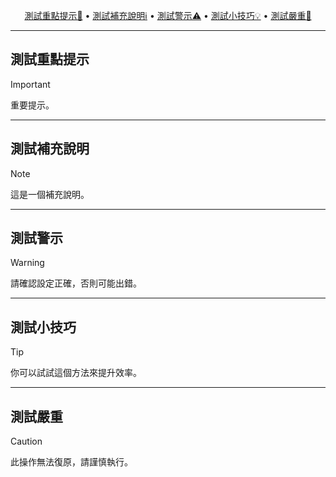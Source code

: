 <p align="center">
    <a href="#測試重點提示">測試重點提示📌</a> &bull;
    <a href="#測試補充說明">測試補充說明ℹ️</a> &bull;
    <a href="#測試警示">測試警示⚠️</a> &bull;
    <a href="#測試小技巧">測試小技巧💡</a> &bull;
    <a href="#測試嚴重">測試嚴重🚨</a>
</p>

-------

## 測試重點提示
> [!IMPORTANT]  
> 重要提示。 

-------

## 測試補充說明
> [!NOTE]  
> 這是一個補充說明。  

-------

## 測試警示
> [!WARNING]  
> 請確認設定正確，否則可能出錯。  

-------

## 測試小技巧
> [!TIP]  
> 你可以試試這個方法來提升效率。  

-------

## 測試嚴重
> [!CAUTION]  
> 此操作無法復原，請謹慎執行。
